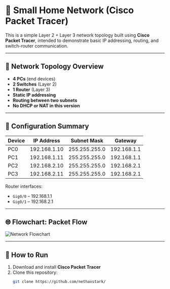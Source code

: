 # 🏡 Small Home Network (Cisco Packet Tracer)

This is a simple Layer 2 + Layer 3 network topology built using **Cisco Packet Tracer**, intended to demonstrate basic IP addressing, routing, and switch-router communication.

---

## 🧱 Network Topology Overview

- **4 PCs** (end devices)
- **2 Switches** (Layer 2)
- **1 Router** (Layer 3)
- **Static IP addressing**
- **Routing between two subnets**
- **No DHCP or NAT in this version**

---

## 🔧 Configuration Summary

| Device | IP Address     | Subnet Mask       | Gateway         |
|--------|----------------|-------------------|------------------|
| PC0    | 192.168.1.10   | 255.255.255.0     | 192.168.1.1      |
| PC1    | 192.168.1.11   | 255.255.255.0     | 192.168.1.1      |
| PC2    | 192.168.2.10   | 255.255.255.0     | 192.168.2.1      |
| PC3    | 192.168.2.11   | 255.255.255.0     | 192.168.2.1      |

Router interfaces:
- `Gig0/0` – 192.168.1.1
- `Gig0/1` – 192.168.2.1

---

## 🌐 Flowchart: Packet Flow

![Network Flowchart](docs/network_flowchart.png)

---

## 🚀 How to Run

1. Download and install **Cisco Packet Tracer**
2. Clone this repository:
   ```bash
   git clone https://github.com/nethaxstark/
